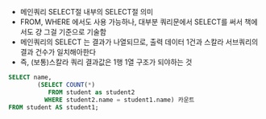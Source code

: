 - 메인쿼리 SELECT절 내부의 SELECT절 의미
- FROM, WHERE 에서도 사용 가능하나, 대부분 쿼리문에서 SELECT를 써서 책에서도 걍 그걸 기준으로 기술함
- 메인쿼리의 SELECT 는 결과가 나열되므로, 출력 데이터 1건과 스칼라 서브쿼리의 결과 건수가 일치해아한다
- 즉, (보통)스칼라 쿼리 결과값은 1행 1열 구조가 되야하는 것

```sql
SELECT name,
		(SELECT COUNT(*)
		   FROM student as student2
		  WHERE student2.name = student1.name) 카운트
FROM student AS student1;
```